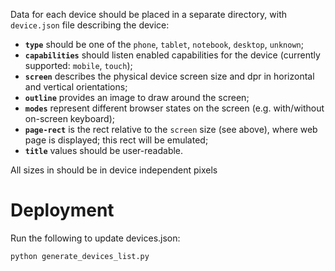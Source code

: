 

Data for each device should be placed in a separate directory, with `device.json` file describing the device:

- **`type`** should be one of the `phone`, `tablet`, `notebook`, `desktop`, `unknown`;
- **`capabilities`** should listen enabled capabilities for the device (currently supported: `mobile`, `touch`);
- **`screen`** describes the physical device screen size and dpr in horizontal and vertical orientations;
- **`outline`** provides an image to draw around the screen;
- **`modes`** represent different browser states on the screen (e.g. with/without on-screen keyboard);
- **`page-rect`** is the rect relative to the `screen` size (see above), where web page is displayed; this rect will be emulated;
- **`title`** values should be user-readable.

All sizes in should be in device independent pixels

# Deployment

Run the following to update devices.json:
```sh
python generate_devices_list.py
```
